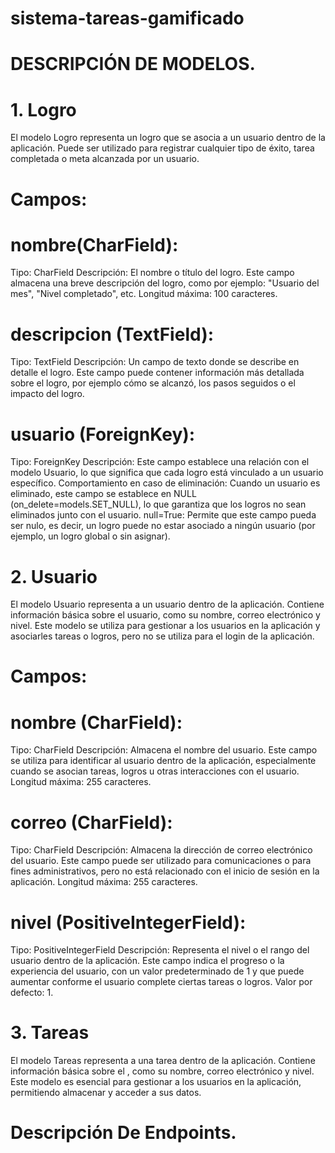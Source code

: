# sistema-tareas-gamificado



# DESCRIPCIÓN DE MODELOS.
# 1. Logro
El modelo Logro representa un logro que se asocia a un usuario dentro de la aplicación. Puede ser utilizado para registrar cualquier tipo de éxito, tarea completada o meta alcanzada por un usuario.

# Campos:
# nombre(CharField):
Tipo: CharField
Descripción: El nombre o título del logro. Este campo almacena una breve descripción del logro, como por ejemplo: "Usuario del mes", "Nivel completado", etc.
Longitud máxima: 100 caracteres.

# descripcion (TextField):
Tipo: TextField
Descripción: Un campo de texto donde se describe en detalle el logro. Este campo puede contener información más detallada sobre el logro, por ejemplo cómo se alcanzó, los pasos seguidos o el impacto del logro.

# usuario (ForeignKey):
Tipo: ForeignKey
Descripción: Este campo establece una relación con el modelo Usuario, lo que significa que cada logro está vinculado a un usuario específico.
Comportamiento en caso de eliminación: Cuando un usuario es eliminado, este campo se establece en NULL (on_delete=models.SET_NULL), lo que garantiza que los logros no sean eliminados junto con el usuario.
null=True: Permite que este campo pueda ser nulo, es decir, un logro puede no estar asociado a ningún usuario (por ejemplo, un logro global o sin asignar).


# 2. Usuario
El modelo Usuario representa a un usuario dentro de la aplicación. Contiene información básica sobre el usuario, como su nombre, correo electrónico y nivel. Este modelo se utiliza para gestionar a los usuarios en la aplicación y asociarles tareas o logros, pero no se utiliza para el login de la aplicación.

# Campos:
# nombre (CharField):
Tipo: CharField
Descripción: Almacena el nombre del usuario. Este campo se utiliza para identificar al usuario dentro de la aplicación, especialmente cuando se asocian tareas, logros u otras interacciones con el usuario.
Longitud máxima: 255 caracteres.

# correo (CharField):
Tipo: CharField
Descripción: Almacena la dirección de correo electrónico del usuario. Este campo puede ser utilizado para comunicaciones o para fines administrativos, pero no está relacionado con el inicio de sesión en la aplicación.
Longitud máxima: 255 caracteres.


# nivel (PositiveIntegerField):
Tipo: PositiveIntegerField
Descripción: Representa el nivel o el rango del usuario dentro de la aplicación. Este campo indica el progreso o la experiencia del usuario, con un valor predeterminado de 1 y que puede aumentar conforme el usuario complete ciertas tareas o logros.
Valor por defecto: 1.






# 3. Tareas
El modelo Tareas representa a una tarea dentro de la aplicación. Contiene información básica sobre el , como su nombre, correo electrónico y nivel. Este modelo es esencial para gestionar a los usuarios en la aplicación, permitiendo almacenar y acceder a sus datos.




# Descripción De Endpoints.